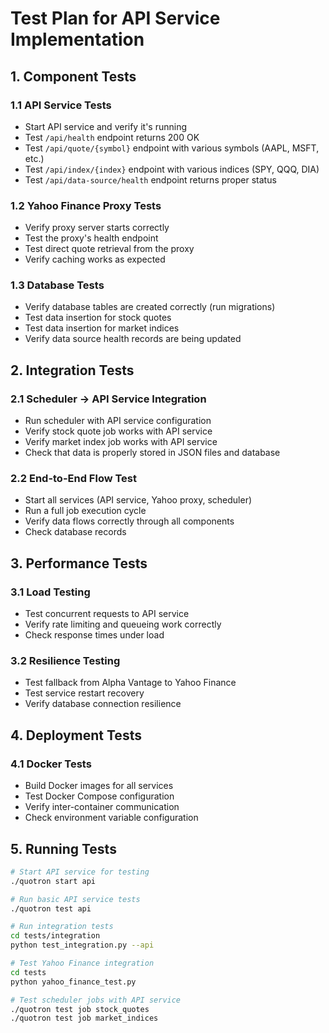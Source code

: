 # Test Plan for API Service Implementation

## 1. Component Tests

### 1.1 API Service Tests
- Start API service and verify it's running
- Test `/api/health` endpoint returns 200 OK
- Test `/api/quote/{symbol}` endpoint with various symbols (AAPL, MSFT, etc.)
- Test `/api/index/{index}` endpoint with various indices (SPY, QQQ, DIA)
- Test `/api/data-source/health` endpoint returns proper status

### 1.2 Yahoo Finance Proxy Tests
- Verify proxy server starts correctly
- Test the proxy's health endpoint
- Test direct quote retrieval from the proxy
- Verify caching works as expected

### 1.3 Database Tests
- Verify database tables are created correctly (run migrations)
- Test data insertion for stock quotes
- Test data insertion for market indices
- Verify data source health records are being updated

## 2. Integration Tests

### 2.1 Scheduler → API Service Integration
- Run scheduler with API service configuration
- Verify stock quote job works with API service
- Verify market index job works with API service
- Check that data is properly stored in JSON files and database

### 2.2 End-to-End Flow Test
- Start all services (API service, Yahoo proxy, scheduler)
- Run a full job execution cycle
- Verify data flows correctly through all components
- Check database records

## 3. Performance Tests

### 3.1 Load Testing
- Test concurrent requests to API service
- Verify rate limiting and queueing work correctly
- Check response times under load

### 3.2 Resilience Testing
- Test fallback from Alpha Vantage to Yahoo Finance
- Test service restart recovery
- Verify database connection resilience

## 4. Deployment Tests

### 4.1 Docker Tests
- Build Docker images for all services
- Test Docker Compose configuration
- Verify inter-container communication
- Check environment variable configuration

## 5. Running Tests

```bash
# Start API service for testing
./quotron start api

# Run basic API service tests
./quotron test api

# Run integration tests
cd tests/integration
python test_integration.py --api

# Test Yahoo Finance integration
cd tests
python yahoo_finance_test.py

# Test scheduler jobs with API service
./quotron test job stock_quotes
./quotron test job market_indices
```